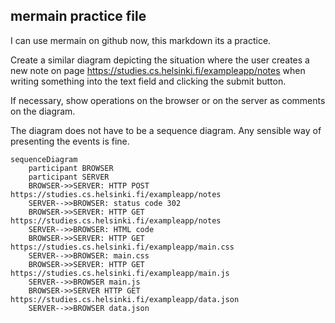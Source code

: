 ## mermain practice file

I can use mermain on github now, this markdown its a practice.


Create a similar diagram depicting the situation where the user creates a new note on page https://studies.cs.helsinki.fi/exampleapp/notes when writing something into the text field and clicking the submit button.

If necessary, show operations on the browser or on the server as comments on the diagram.

The diagram does not have to be a sequence diagram. Any sensible way of presenting the events is fine.


```mermaid
sequenceDiagram
    participant BROWSER
    participant SERVER
    BROWSER->>SERVER: HTTP POST https://studies.cs.helsinki.fi/exampleapp/notes
    SERVER-->>BROWSER: status code 302
    BROWSER->>SERVER: HTTP GET https://studies.cs.helsinki.fi/exampleapp/notes
    SERVER-->>BROWSER: HTML code
    BROWSER->>SERVER: HTTP GET https://studies.cs.helsinki.fi/exampleapp/main.css
    SERVER-->>BROWSER: main.css
    BROWSER->>SERVER: HTTP GET https://studies.cs.helsinki.fi/exampleapp/main.js
    SERVER-->>BROWSER main.js
    BROWSER->>SERVER HTTP GET https://studies.cs.helsinki.fi/exampleapp/data.json
    SERVER-->>BROWSER data.json
```

